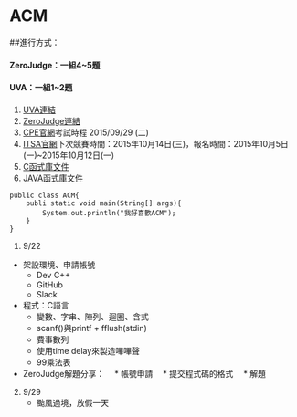# ACM
##進行方式：
####  ZeroJudge：一組4~5題
####  UVA：一組1~2題

1. [UVA連結](https://uva.onlinejudge.org/)
2. [ZeroJudge連結](http://www.zerojudge.tw/)
3. [CPE官網](http://cpe.cse.nsysu.edu.tw/newest.php)考試時程 2015/09/29 (二)
4. [ITSA官網](http://e-tutor.itsa.org.tw/e-Tutor/)下次競賽時間：2015年10月14日(三)，報名時間：2015年10月5日(一)~2015年10月12日(一)
5. [C函式庫文件](http://www.cplusplus.com/)
6. [JAVA函式庫文件](http://docs.oracle.com/javase/7/docs/api/)



```
public class ACM{
    publi static void main(String[] args){
        System.out.println("我好喜歡ACM");
    }
}
```
1. 9/22
  * 架設環境、申請帳號
    * Dev C++
    * GitHub
    * Slack
  * 程式：C語言
    * 變數、字串、陣列、迴圈、含式
    * scanf()與printf + fflush(stdin)
    * 費事數列
    * 使用time delay來製造嗶嗶聲
    * 99乘法表
  * ZeroJudge解題分享：
  　* 帳號申請
  　* 提交程式碼的格式
  　* 解題
  　
2. 9/29
   * 颱風過境，放假一天

